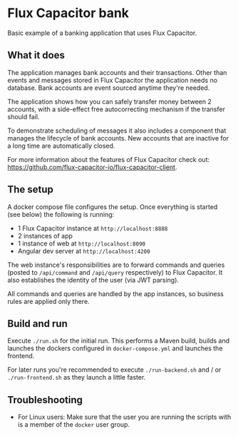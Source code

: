 # Flux Capacitor bank
Basic example of a banking application that uses Flux Capacitor.

## What it does
The application manages bank accounts and their transactions. Other than events and messages stored in Flux Capacitor
the application needs no database. Bank accounts are event sourced anytime they're needed.

The application shows how you can safely transfer money between 2 accounts, with a side-effect free
 autocorrecting mechanism if the transfer should fail.

 To demonstrate scheduling of messages it also includes a component that manages the lifecycle of bank accounts.
 New accounts that are inactive for a long time are automatically closed.

 For more information about the features of Flux Capacitor check out:
 <https://github.com/flux-capacitor-io/flux-capacitor-client>.

## The setup
A docker compose file configures the setup.
Once everything is started (see below) the following is running:
- 1 Flux Capacitor instance at `http://localhost:8888`
- 2 instances of app
- 1 instance of web at `http://localhost:8090`
- Angular dev server at `http://localhost:4200`

The web instance's responsibilities are to forward commands and queries (posted to `/api/command` and `/api/query`
respectively) to Flux Capacitor. It also establishes the identity of the user (via JWT parsing).

All commands and queries are handled by the app instances, so business rules are applied only there.

## Build and run
Execute `./run.sh` for the initial run. This performs a Maven build, builds and launches the dockers configured in
`docker-compose.yml` and launches the frontend.

For later runs you're recommended to execute `./run-backend.sh` and / or `./run-frontend.sh` as they launch a little
faster.

## Troubleshooting
* For Linux users: Make sure that the user you are running the scripts with is a member of the `docker` user group.
